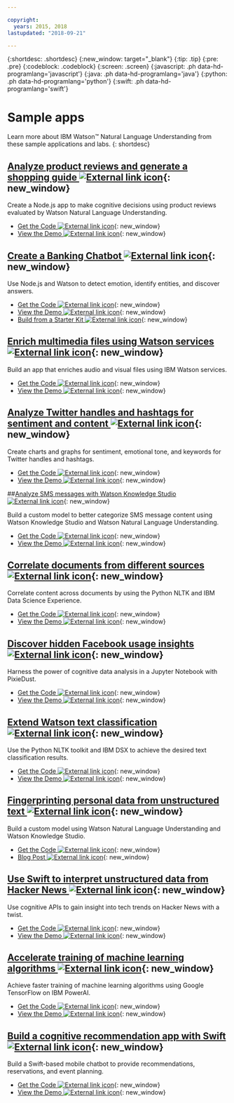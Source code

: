 ```yaml
---

copyright:
  years: 2015, 2018
lastupdated: "2018-09-21"

---
```


{:shortdesc: .shortdesc}
{:new_window: target="_blank"}
{:tip: .tip}
{:pre: .pre}
{:codeblock: .codeblock}
{:screen: .screen}
{:javascript: .ph data-hd-programlang='javascript'}
{:java: .ph data-hd-programlang='java'}
{:python: .ph data-hd-programlang='python'}
{:swift: .ph data-hd-programlang='swift'}

# Sample apps

Learn more about  IBM Watson™ Natural Language Understanding from these sample applications and labs.
{: shortdesc}

## [Analyze product reviews and generate a shopping guide ![External link icon](../../icons/launch-glyph.svg "External link icon")](https://developer.ibm.com/code/patterns/analyze-product-reviews-and-generate-a-shopping-guide/){: new_window}

Create a Node.js app to make cognitive decisions using product reviews evaluated by Watson Natural Language Understanding.

  - [Get the Code  ![External link icon](../../icons/launch-glyph.svg "External link icon")](https://github.com/IBM/watson-second-opinion?cm_sp=Developer-_-slug-_-Get-the-Code){: new_window}
  - [View the Demo  ![External link icon](../../icons/launch-glyph.svg "External link icon")](https://www.youtube.com/watch?v=wwNAEvbxd54){: new_window}

## [Create a Banking Chatbot  ![External link icon](../../icons/launch-glyph.svg "External link icon")](https://developer.ibm.com/code/patterns/create-cognitive-banking-chatbot/){: new_window}

Use Node.js and Watson to detect emotion, identify entities, and discover answers.

  - [Get the Code  ![External link icon](../../icons/launch-glyph.svg "External link icon")](https://github.com/IBM/watson-banking-chatbot?cm_sp=IBMCode-_-create-cognitive-banking-chatbot-_-Get-the-Code){: new_window}
  - [View the Demo  ![External link icon](../../icons/launch-glyph.svg "External link icon")](https://www.youtube.com/watch?v=Jxi7U7VOMYg&cm_sp=IBMCode-_-create-cognitive-banking-chatbot-_-View-the-Demo){: new_window}
  - [Build from a Starter Kit  ![External link icon](../../icons/launch-glyph.svg "External link icon")](https://console.bluemix.net/developer/watson/create-project?starterKit=a5819b41-0f6f-34cb-9067-47fd16835d04&cm_sp=dw-bluemix-_-code-_-devcenter){: new_window}

## [Enrich multimedia files using Watson services ![External link icon](../../icons/launch-glyph.svg "External link icon")](https://developer.ibm.com/code/patterns/enrich-multi-media-files-using-ibm-watson/){: new_window}

Build an app that enriches audio and visual files using IBM Watson services.

  - [Get the Code  ![External link icon](../../icons/launch-glyph.svg "External link icon")](https://github.com/IBM/watson-multimedia-analyzer?cm_sp=Developper-_-enrich-multi-media-files-using-ibm-watson-_-Get-the-Code){: new_window}
  - [View the Demo  ![External link icon](../../icons/launch-glyph.svg "External link icon")](https://www.youtube.com/watch?v=nTzrA56zLTE&cm_sp=Developper-_-enrich-multi-media-files-using-ibm-watson-_-View-the-Video){: new_window}
  
## [Analyze Twitter handles and hashtags for sentiment and content ![External link icon](../../icons/launch-glyph.svg "External link icon")](https://developer.ibm.com/code/patterns/analyze-twitter-handles-and-hashtags-for-sentiment-and-content/){: new_window}

Create charts and graphs for sentiment, emotional tone, and keywords for Twitter handles and hashtags.

  - [Get the Code  ![External link icon](../../icons/launch-glyph.svg "External link icon")](https://github.com/IBM/cognitive-social-crm?cm_sp=Developer-_-analyze-twitter-handles-and-hashtags-for-sentiment-and-content-_-Get-the-Code){: new_window}
  - [View the Demo  ![External link icon](../../icons/launch-glyph.svg "External link icon")](https://youtu.be/aWKi4f6gytc?cm_sp=Developer-_-analyze-twitter-handles-and-hashtags-for-sentiment-and-content-_-View-the-Video){: new_window}

##[Analyze SMS messages with Watson Knowledge Studio  ![External link icon](../../icons/launch-glyph.svg "External link icon")](https://developer.ibm.com/code/patterns/analyze-sms-messages-with-watson-knowledge-studio/){: new_window}

Build a custom model to better categorize SMS message content using Watson Knowledge Studio and Watson Natural Language Understanding.

  - [Get the Code  ![External link icon](../../icons/launch-glyph.svg "External link icon")](https://github.com/IBM/sms-analysis-with-wks?cm_sp=Developer-_-analyze-sms-messages-with-watson-knowledge-studio-_-Get-the-code){: new_window}
  - [View the Demo  ![External link icon](../../icons/launch-glyph.svg "External link icon")](https://youtu.be/lwW97UQj0RM?cm_sp=Developer-_-analyze-sms-messages-with-watson-knowledge-studio-_-Watch-the-Video){: new_window}
  
## [Correlate documents from different sources  ![External link icon](../../icons/launch-glyph.svg "External link icon")](https://developer.ibm.com/code/patterns/watson-document-correlation/){: new_window}

Correlate content across documents by using the Python NLTK and IBM Data Science Experience.

  - [Get the Code  ![External link icon](../../icons/launch-glyph.svg "External link icon")](https://github.com/IBM/watson-document-co-relation?cm_sp=Developer-_-watson-document-correlation-_-Get-the-Code){: new_window}
  - [View the Demo  ![External link icon](../../icons/launch-glyph.svg "External link icon")](https://youtu.be/vDCaBPhAr64?cm_sp=Developer-_-watson-document-correlation-_-View-the-Demo){: new_window}
   
## [Discover hidden Facebook usage insights  ![External link icon](../../icons/launch-glyph.svg "External link icon")](https://developer.ibm.com/code/patterns/discover-hidden-facebook-usage-insights/){: new_window}

Harness the power of cognitive data analysis in a Jupyter Notebook with PixieDust.

  - [Get the Code  ![External link icon](../../icons/launch-glyph.svg "External link icon")](https://github.com/IBM/pixiedust-facebook-analysis?cm_sp=IBMCode-_-discover-hidden-facebook-usage-insights-_-Get-the-Code){: new_window}
  - [View the Demo  ![External link icon](../../icons/launch-glyph.svg "External link icon")](https://www.youtube.com/watch?v=UIkjFo9o3vI&cm_sp=IBMCode-_-discover-hidden-facebook-usage-insights-_-View-the-Demo){: new_window}
  
## [Extend Watson text classification  ![External link icon](../../icons/launch-glyph.svg "External link icon")](https://developer.ibm.com/code/journey/extend-watson-text-classification/){: new_window}

Use the Python NLTK toolkit and IBM DSX to achieve the desired text classification results.

  - [Get the Code  ![External link icon](../../icons/launch-glyph.svg "External link icon")](https://github.com/IBM/watson-document-classifier?cm_sp=Developer-_-extend-watson-text-classification-_-Get-the-code){: new_window}
  - [View the Demo  ![External link icon](../../icons/launch-glyph.svg "External link icon")](https://youtu.be/kp8dcM9AKrA?cm_sp=Developer-_-extend-watson-text-classification-_-Watch-the-video){: new_window}

## [Fingerprinting personal data from unstructured text  ![External link icon](../../icons/launch-glyph.svg "External link icon")](https://developer.ibm.com/code/patterns/fingerprinting-personal-data-from-unstructured-text/){: new_window}

Build a custom model using Watson Natural Language Understanding and Watson Knowledge Studio.

  - [Get the Code  ![External link icon](../../icons/launch-glyph.svg "External link icon")](https://github.com/IBM/gdpr-fingerprint-pii){: new_window}
  - [Blog Post  ![External link icon](../../icons/launch-glyph.svg "External link icon")](https://youtu.be/NiBCa3EtCr0){: new_window}

## [Use Swift to interpret unstructured data from Hacker News  ![External link icon](../../icons/launch-glyph.svg "External link icon")](https://developer.ibm.com/code/patterns/use-swift-interpret-unstructured-data-hacker-news/){: new_window}

Use cognitive APIs to gain insight into tech trends on Hacker News with a twist.

  - [Get the Code  ![External link icon](../../icons/launch-glyph.svg "External link icon")](https://github.com/IBM/Hackernews-NLU?cm_sp=IBMCode-_-use-swift-interpret-unstructured-data-hacker-news-_-Get-the-Code){: new_window}
  - [View the Demo  ![External link icon](../../icons/launch-glyph.svg "External link icon")](https://youtu.be/sFbI6nu31ss?cm_sp=IBMCode-_-use-swift-interpret-unstructured-data-hacker-news-_-View-the-Demo){: new_window}
 
## [Accelerate training of machine learning algorithms  ![External link icon](../../icons/launch-glyph.svg "External link icon")](https://developer.ibm.com/code/patterns/accelerate-training-of-machine-learning-algorithms/){: new_window}

Achieve faster training of machine learning algorithms using Google TensorFlow on IBM PowerAI.

  - [Get the Code  ![External link icon](../../icons/launch-glyph.svg "External link icon")](https://github.com/IBM/powerai-notebook?cm_sp=IBMCode-_-accelerate-training-of-machine-learning-algorithms-_-Get-the-Code){: new_window}
  - [View the Demo  ![External link icon](../../icons/launch-glyph.svg "External link icon")](https://www.youtube.com/watch?v=1nnWj6W7QJI&cm_sp=IBMCode-_-accelerate-training-of-machine-learning-algorithms-_-View-the-Demo){: new_window}
 
## [Build a cognitive recommendation app with Swift ![External link icon](../../icons/launch-glyph.svg "External link icon")](https://developer.ibm.com/code/patterns/build-a-cognitive-recommendation-app-with-swift/){: new_window}

Build a Swift-based mobile chatbot to provide recommendations, reservations, and event planning.

  - [Get the Code  ![External link icon](../../icons/launch-glyph.svg "External link icon")](https://github.com/IBM/CognitiveConcierge?cm_sp=IBMCode-_-build-a-cognitive-recommendation-app-with-swift-_-Get-the-Code){: new_window}
  - [View the Demo  ![External link icon](../../icons/launch-glyph.svg "External link icon")](https://vimeo.com/222564546?cm_mc_uid=56476701007714999647300&cm_mc_sid_50200000=1500411355&cm_mc_sid_52640000=&cm_sp=IBMCode-_-build-a-cognitive-recommendation-app-with-swift-_-View-the-Demo){: new_window}
   
